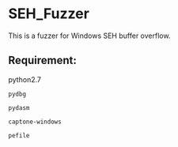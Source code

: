 # SEH_Fuzzer
This is a fuzzer for Windows SEH buffer overflow.

Requirement:
------------

python2.7

    pydbg
    
    pydasm

    captone-windows
  
    pefile
